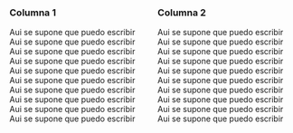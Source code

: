 <div style="display: flex; justify-content: space-between;">

<div style="width: 48%;">

### Columna 1

Aui se supone que puedo escribir Aui se supone que puedo escribir Aui se supone que puedo escribir Aui se supone que puedo escribir Aui se supone que puedo escribir Aui se supone que puedo escribir Aui se supone que puedo escribir Aui se supone que puedo escribir Aui se supone que puedo escribir Aui se supone que puedo escribir 


</div>

<div style="width: 48%;">

### Columna 2

Aui se supone que puedo escribir Aui se supone que puedo escribir Aui se supone que puedo escribir Aui se supone que puedo escribir Aui se supone que puedo escribir Aui se supone que puedo escribir Aui se supone que puedo escribir Aui se supone que puedo escribir Aui se supone que puedo escribir Aui se supone que puedo escribir 

</div>

</div>
